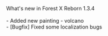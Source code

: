 What's new in Forest X Reborn 1.3.4<br />
<br /> - Added new painting - volcano
<br /> - [Bugfix] Fixed some localization bugs
